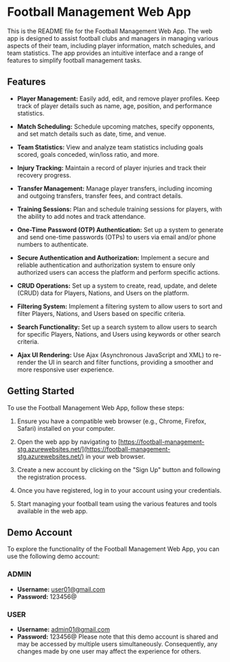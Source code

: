 # Football Management Web App

This is the README file for the Football Management Web App. The web app is designed to assist football clubs and managers in managing various aspects of their team, including player information, match schedules, and team statistics. The app provides an intuitive interface and a range of features to simplify football management tasks.

## Features

- **Player Management:** Easily add, edit, and remove player profiles. Keep track of player details such as name, age, position, and performance statistics.

- **Match Scheduling:** Schedule upcoming matches, specify opponents, and set match details such as date, time, and venue.

- **Team Statistics:** View and analyze team statistics including goals scored, goals conceded, win/loss ratio, and more.

- **Injury Tracking:** Maintain a record of player injuries and track their recovery progress.

- **Transfer Management:** Manage player transfers, including incoming and outgoing transfers, transfer fees, and contract details.

- **Training Sessions:** Plan and schedule training sessions for players, with the ability to add notes and track attendance.

- **One-Time Password (OTP) Authentication:** Set up a system to generate and send one-time passwords (OTPs) to users via email and/or phone numbers to authenticate.

- **Secure Authentication and Authorization:** Implement a secure and reliable authentication and authorization system to ensure only authorized users can access the platform and perform specific actions.

- **CRUD Operations:** Set up a system to create, read, update, and delete (CRUD) data for Players, Nations, and Users on the platform.

- **Filtering System:** Implement a filtering system to allow users to sort and filter Players, Nations, and Users based on specific criteria.

- **Search Functionality:** Set up a search system to allow users to search for specific Players, Nations, and Users using keywords or other search criteria.

- **Ajax UI Rendering:** Use Ajax (Asynchronous JavaScript and XML) to re-render the UI in search and filter functions, providing a smoother and more responsive user experience.


## Getting Started

To use the Football Management Web App, follow these steps:

1. Ensure you have a compatible web browser (e.g., Chrome, Firefox, Safari) installed on your computer.

2. Open the web app by navigating to [https://football-management-stg.azurewebsites.net/](https://football-management-stg.azurewebsites.net/) in your web browser.

3. Create a new account by clicking on the "Sign Up" button and following the registration process.

4. Once you have registered, log in to your account using your credentials.

5. Start managing your football team using the various features and tools available in the web app.

## Demo Account

To explore the functionality of the Football Management Web App, you can use the following demo account:
### ADMIN
- **Username:** user01@gmail.com
- **Password:** 123456@
### USER
- **Username:** admin01@gmail.com
- **Password:** 123456@
Please note that this demo account is shared and may be accessed by multiple users simultaneously. Consequently, any changes made by one user may affect the experience for others.


